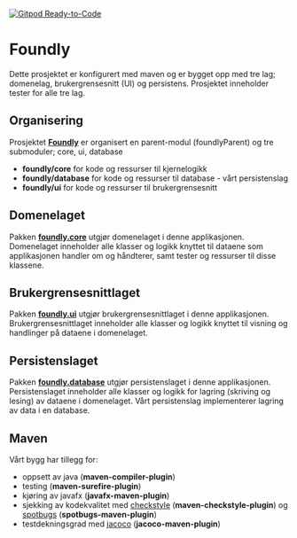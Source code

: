 [![Gitpod Ready-to-Code](https://img.shields.io/badge/Gitpod-Ready--to--Code-blue?logo=gitpod)](https://gitpod.idi.ntnu.no/#https://gitlab.stud.idi.ntnu.no/it1901/groups-2020/gr2050/gr2050)

# Foundly
Dette prosjektet er konfigurert med maven og er bygget opp med tre lag; domenelag, brukergrensesnitt (UI) og persistens. Prosjektet inneholder tester for alle tre lag.

## Organisering
Prosjektet **[Foundly](foundly/)** er organisert en parent-modul (foundlyParent) og tre submoduler; core, ui, database

- **foundly/core** for kode og ressurser til kjernelogikk
- **foundly/database** for kode og ressurser til database - vårt persistenslag
- **foundly/ui** for kode og ressurser til brukergrensesnitt
##

## Domenelaget

Pakken **[foundly.core](foundly/core)** utgjør domenelaget i denne applikasjonen.
Domenelaget inneholder alle klasser og logikk knyttet til dataene som applikasjonen handler om og håndterer, samt tester og ressurser til disse klassene.

 

## Brukergrensesnittlaget

Pakken **[foundly.ui](foundly/ui/)** utgjør brukergrensesnittlaget i denne applikasjonen.
Brukergrensesnittlaget inneholder alle klasser og logikk knyttet til visning og handlinger på dataene i domenelaget.


## Persistenslaget

Pakken **[foundly.database](foundly/database)** utgjør persistenslaget i denne applikasjonen.
Persistenslaget inneholder alle klasser og logikk for lagring (skriving og lesing) av dataene i domenelaget. Vårt persistenslag implementerer lagring av data i en database.

## Maven

Vårt bygg har tillegg for:
- oppsett av java (**maven-compiler-plugin**)
- testing (**maven-surefire-plugin**)
- kjøring av javafx (**javafx-maven-plugin**)
- sjekking av kodekvalitet med [checkstyle](https://checkstyle.sourceforge.io) (**maven-checkstyle-plugin**) og [spotbugs](https://spotbugs.github.io) (**spotbugs-maven-plugin**)
- testdekningsgrad med [jacoco](https://github.com/jacoco/jacoco) (**jacoco-maven-plugin**)

